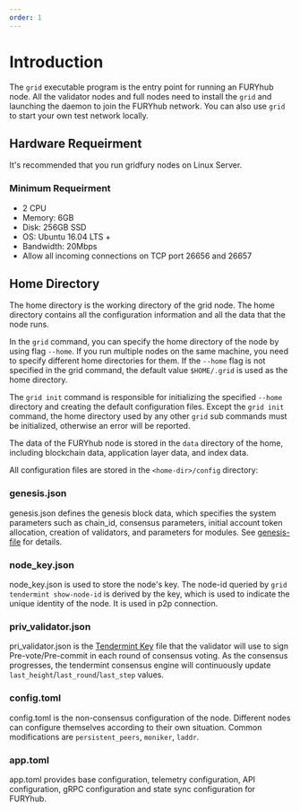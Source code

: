 ```yaml
---
order: 1
---
```


# Introduction

The `grid` executable program is the entry point for running an FURYhub node. All the validator nodes and full nodes need to install the `grid` and launching the daemon to join the FURYhub network. You can also use `grid` to start your own test network locally.

## Hardware Requeirment

It's recommended that you run gridfury nodes on Linux Server.

### Minimum Requeirment

- 2 CPU
- Memory: 6GB
- Disk: 256GB SSD
- OS: Ubuntu 16.04 LTS +
- Bandwidth: 20Mbps
- Allow all incoming connections on TCP port 26656 and 26657

## Home Directory

The home directory is the working directory of the grid node. The home directory contains all the configuration information and all the data that the node runs.

In the `grid` command, you can specify the home directory of the node by using flag `--home`. If you run multiple nodes on the same machine, you need to specify different home directories for them. If the `--home` flag is not specified in the grid command, the default value `$HOME/.grid` is used as the home directory.

The `grid init` command is responsible for initializing the specified `--home` directory and creating the default configuration files. Except the `grid init` command, the home directory used by any other `grid` sub commands must be initialized, otherwise an error will be reported.

The data of the FURYhub node is stored in the `data` directory of the home, including blockchain data, application layer data, and index data.

All configuration files are stored in the `<home-dir>/config` directory:

### genesis.json

genesis.json defines the genesis block data, which specifies the system parameters such as chain_id, consensus parameters, initial account token allocation, creation of validators, and parameters for modules. See [genesis-file](../concepts/genesis-file.md) for details.

### node_key.json

node_key.json is used to store the node's key. The node-id queried by `grid tendermint show-node-id` is derived by the key, which is used to indicate the unique identity of the node. It is used in p2p connection.

### priv_validator.json

pri_validator.json is the [Tendermint Key](../concepts/validator-faq.md#tendermint-key) file that the validator will use to sign Pre-vote/Pre-commit in each round of consensus voting. As the consensus progresses, the tendermint consensus engine will continuously update `last_height`/`last_round`/`last_step` values.

### config.toml

config.toml is the non-consensus configuration of the node. Different nodes can configure themselves according to their own situation. Common modifications are `persistent_peers`, `moniker`, `laddr`.

### app.toml

app.toml provides base configuration, telemetry configuration, API configuration, gRPC configuration and state sync configuration for FURYhub.
